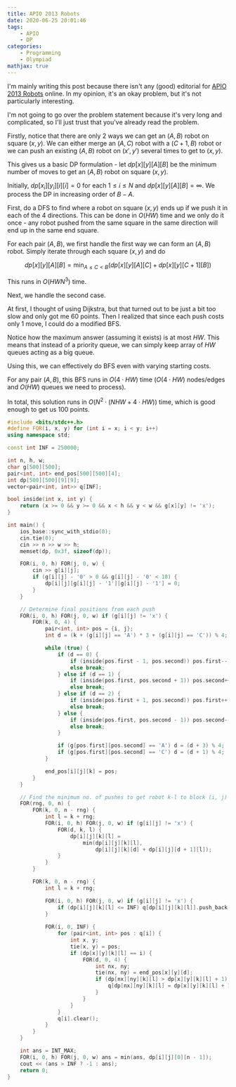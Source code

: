 ```yaml
---
title: APIO 2013 Robots
date: 2020-06-25 20:01:46
tags:
    - APIO
    - DP
categories:
    - Programming
    - Olympiad
mathjax: true
---
```


I'm mainly writing this post because there isn't any (good) editorial for [APIO 2013 Robots](https://oj.uz/problem/view/APIO13_robots) online. In my opinion, it's an okay problem, but it's not particularly interesting.

I'm not going to go over the problem statement because it's very long and complicated, so I'll just trust that you've already read the problem.

<!-- more -->

Firstly, notice that there are only 2 ways we can get an $(A, B)$ robot on square $(x, y)$. We can either merge an $(A, C)$ robot with a $(C + 1, B)$ robot or we can push an existing $(A, B)$ robot on $(x', y')$ several times to get to $(x, y)$.

This gives us a basic DP formulation - let $dp[x][y][A][B]$ be the minimum number of moves to get an $(A, B)$ robot on square $(x, y)$.

Initially, $dp[x_i][y_i][i][i] = 0$ for each $1 \leq i \leq N$ and $dp[x][y][A][B] = \infty$. We process the DP in increasing order of $B - A$.

First, do a DFS to find where a robot on square $(x, y)$ ends up if we push it in each of the 4 directions. This can be done in $O(HW)$ time and we only do it once - any robot pushed from the same square in the same direction will end up in the same end square.

For each pair $(A, B)$, we first handle the first way we can form an $(A, B)$ robot. Simply iterate through each square $(x, y)$ and do

$$dp[x][y][A][B] = \min_{A \leq C < B}(dp[x][y][A][C] + dp[x][y][C + 1][B])$$

This runs in $O(HWN^3)$ time.

Next, we handle the second case.

At first, I thought of using Dijkstra, but that turned out to be just a bit too slow and only got me 60 points. Then I realized that since each push costs only 1 move, I could do a modified BFS.

Notice how the maximum answer (assuming it exists) is at most $HW$. This means that instead of a priority queue, we can simply keep array of $HW$ queues acting as a big queue.

Using this, we can effectively do BFS even with varying starting costs.

For any pair $(A, B)$, this BFS runs in $O(4 \cdot HW)$ time ($O(4 \cdot HW)$ nodes/edges and $O(HW)$ queues we need to process).

In total, this solution runs in $O(N^2 \cdot (NHW + 4 \cdot HW))$ time, which is good enough to get us 100 points.

```cpp
#include <bits/stdc++.h>
#define FOR(i, x, y) for (int i = x; i < y; i++)
using namespace std;

const int INF = 250000;

int n, h, w;
char g[500][500];
pair<int, int> end_pos[500][500][4];
int dp[500][500][9][9];
vector<pair<int, int>> q[INF];

bool inside(int x, int y) {
    return (x >= 0 && y >= 0 && x < h && y < w && g[x][y] != 'x');
}

int main() {
    ios_base::sync_with_stdio(0);
    cin.tie(0);
    cin >> n >> w >> h;
    memset(dp, 0x3f, sizeof(dp));

    FOR(i, 0, h) FOR(j, 0, w) {
        cin >> g[i][j];
        if (g[i][j] - '0' > 0 && g[i][j] - '0' < 10) {
            dp[i][j][g[i][j] - '1'][g[i][j] - '1'] = 0;
        }
    }

    // Determine final positions from each push
    FOR(i, 0, h) FOR(j, 0, w) if (g[i][j] != 'x') {
        FOR(k, 0, 4) {
            pair<int, int> pos = {i, j};
            int d = (k + (g[i][j] == 'A') * 3 + (g[i][j] == 'C')) % 4;  // NESW

            while (true) {
                if (d == 0) {
                    if (inside(pos.first - 1, pos.second)) pos.first--;
                    else break;
                } else if (d == 1) {
                    if (inside(pos.first, pos.second + 1)) pos.second++;
                    else break;
                } else if (d == 2) {
                    if (inside(pos.first + 1, pos.second)) pos.first++;
                    else break;
                } else {
                    if (inside(pos.first, pos.second - 1)) pos.second--;
                    else break;
                }

                if (g[pos.first][pos.second] == 'A') d = (d + 3) % 4;
                if (g[pos.first][pos.second] == 'C') d = (d + 1) % 4;
            }

            end_pos[i][j][k] = pos;
        }
    }

    // Find the minimum no. of pushes to get robot k-l to block (i, j)
    FOR(rng, 0, n) {
        FOR(k, 0, n - rng) {
            int l = k + rng;
            FOR(i, 0, h) FOR(j, 0, w) if (g[i][j] != 'x') {
                FOR(d, k, l) {
                    dp[i][j][k][l] =
                        min(dp[i][j][k][l],
                            dp[i][j][k][d] + dp[i][j][d + 1][l]);
                }
            }
        }

        FOR(k, 0, n - rng) {
            int l = k + rng;

            FOR(i, 0, h) FOR(j, 0, w) if (g[i][j] != 'x') {
                if (dp[i][j][k][l] <= INF) q[dp[i][j][k][l]].push_back({i, j});
            }
            
            FOR(i, 0, INF) {
                for (pair<int, int> pos : q[i]) {
                    int x, y;
                    tie(x, y) = pos;
                    if (dp[x][y][k][l] == i) {
                        FOR(d, 0, 4) {
                            int nx, ny;
                            tie(nx, ny) = end_pos[x][y][d];
                            if (dp[nx][ny][k][l] > dp[x][y][k][l] + 1) {
                                q[dp[nx][ny][k][l] = dp[x][y][k][l] + 1].push_back({nx, ny});
                            }
                        }
                    }
                }
                q[i].clear();
            }
        }
    }

    int ans = INT_MAX;
    FOR(i, 0, h) FOR(j, 0, w) ans = min(ans, dp[i][j][0][n - 1]);
    cout << (ans > INF ? -1 : ans);
    return 0;
}
```
